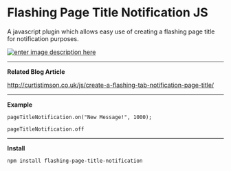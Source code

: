 # Flashing Page Title Notification JS

A javascript plugin which allows easy use of creating a flashing page title for notification purposes.

[![enter image description here][1]][1]


  [1]: http://i.stack.imgur.com/e2O3j.gif

  -----------------

**Related Blog Article**

http://curtistimson.co.uk/js/create-a-flashing-tab-notification-page-title/

-----------------

**Example**

`pageTitleNotification.on("New Message!", 1000);`

`pageTitleNotification.off`

--------------------

**Install**

`npm install flashing-page-title-notification`

